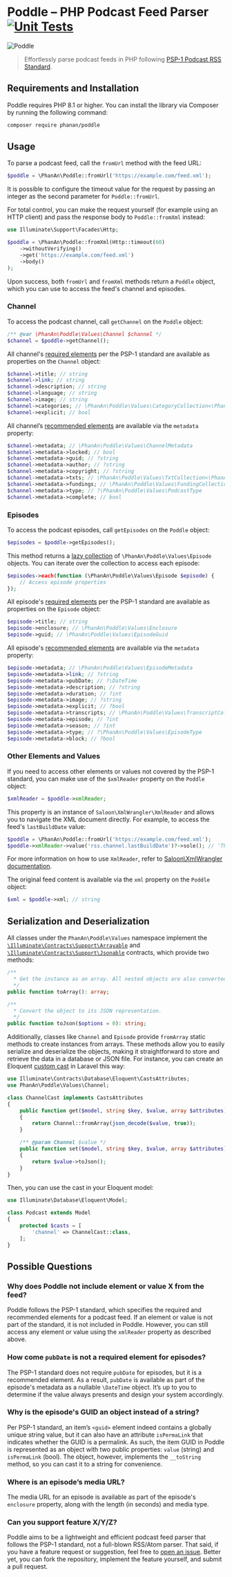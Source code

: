 # Poddle – PHP Podcast Feed Parser [![Unit Tests](https://github.com/phanan/poddle/actions/workflows/unit.yml/badge.svg)](https://github.com/phanan/poddle/actions/workflows/unit.yml)

![Poddle](./assets/banner.webp)

> Effortlessly parse podcast feeds in PHP following [PSP-1 Podcast RSS Standard](https://github.com/Podcast-Standards-Project/PSP-1-Podcast-RSS-Specification).

## Requirements and Installation

Poddle requires PHP 8.1 or higher. You can install the library via Composer by running the following command:

```bash
composer require phanan/poddle
```

## Usage

To parse a podcast feed, call the `fromUrl` method with the feed URL:

```php
$poddle = \PhanAn\Poddle::fromUrl('https://example.com/feed.xml');
```

It is possible to configure the timeout value for the request by passing an integer as the second parameter for `Poddle::fromUrl`.

For total control, you can make the request yourself (for example using an HTTP client) and pass the response body to `Poddle::fromXml` instead:

```php
use Illuminate\Support\Facades\Http;

$poddle = \PhanAn\Poddle::fromXml(Http::timeout(60)
    ->withoutVerifying()
    ->get('https://example.com/feed.xml')
    ->body()
);
```

Upon success, both `fromUrl` and `fromXml` methods return a `Poddle` object, which you can use to access the feed's channel and episodes.

### Channel

To access the podcast channel, call `getChannel` on the `Poddle` object:

```php
/** @var \PhanAn\Poddle\Values\Channel $channel */
$channel = $poddle->getChannel();
```

All channel's [required elements](https://github.com/Podcast-Standards-Project/PSP-1-Podcast-RSS-Specification#required-channel-elements) per the PSP-1 standard are available as properties on the `Channel` object:

```php
$channel->title; // string
$channel->link; // string
$channel->description; // string
$channel->language; // string
$channel->image; // string
$channel->categories; // \PhanAn\Poddle\Values\CategoryCollection<\PhanAn\Poddle\Values\Category>
$channel->explicit; // bool
```

All channel’s [recommended elements](https://github.com/Podcast-Standards-Project/PSP-1-Podcast-RSS-Specification#recommended-channel-elements) are available via the `metadata` property:

```php
$channel->metadata; // \PhanAn\Poddle\Values\ChannelMetadata
$channel->metadata->locked; // bool
$channel->metadata->guid; // ?string
$channel->metadata->author; // ?string
$channel->metadata->copyright; // ?string
$channel->metadata->txts; // \PhanAn\Poddle\Values\TxtCollection<\PhanAn\Poddle\Values\Txt>
$channel->metadata->fundings; // \PhanAn\Poddle\Values\FundingCollection<\PhanAn\Poddle\Values\Funding>
$channel->metadata->type; // ?\PhanAn\Poddle\Values\PodcastType
$channel->metadata->complete; // bool
```

### Episodes

To access the podcast episodes, call `getEpisodes` on the `Poddle` object:

```php
$episodes = $poddle->getEpisodes();
```

This method returns a [lazy collection](https://laravel.com/docs/11.x/collections#lazy-collections) of `\PhanAn\Poddle\Values\Episode` objects. You can iterate over the collection to access each episode:

```php
$episodes->each(function (\PhanAn\Poddle\Values\Episode $episode) {
    // Access episode properties
});
```

All episode's [required elements](https://github.com/Podcast-Standards-Project/PSP-1-Podcast-RSS-Specification#required-item-elements) per the PSP-1 standard are available as properties on the `Episode` object:

```php
$episode->title; // string
$episode->enclosure; // \PhanAn\Poddle\Values\Enclosure
$episode->guid; // \PhanAn\Poddle\Values\EpisodeGuid
```

All episode's [recommended elements](https://github.com/Podcast-Standards-Project/PSP-1-Podcast-RSS-Specification#recommended-item-elements) are available via the `metadata` property:

```php
$episode->metadata; // \PhanAn\Poddle\Values\EpisodeMetadata
$episode->metadata->link; // ?string
$episode->metadata->pubDate; // ?\DateTime
$episode->metadata->description; // ?string
$episode->metadata->duration; // ?int
$episode->metadata->image; // ?string
$episode->metadata->explicit; // ?bool
$episode->metadata->transcripts; // \PhanAn\Poddle\Values\TranscriptCollection<\PhanAn\Poddle\Values\Transcript>
$episode->metadata->episode; // ?int
$episode->metadata->season; // ?int
$episode->metadata->type; // ?\PhanAn\Poddle\Values\EpisodeType
$episode->metadata->block; // ?bool
```

### Other Elements and Values

If you need to access other elements or values not covered by the PSP-1 standard, you can make use of the `$xmlReader` property on the `Poddle` object:

```php
$xmlReader = $poddle->xmlReader;
```

This property is an instance of `Saloon\XmlWrangler\XmlReader` and allows you to navigate the XML document directly. For example, to access the feed's `lastBuildDate` value:

```php
$poddle = \PhanAn\Poddle::fromUrl('https://example.com/feed.xml');
$poddle->xmlReader->value('rss.channel.lastBuildDate')?->sole(); // 'Thu, 02 May 2024 06:44:38 +0000'
```

For more information on how to use `XmlReader`, refer to [Saloon\XmlWrangler documentation](https://github.com/saloonphp/xml-wrangler).

The original feed content is available via the `xml` property on the `Poddle` object:

```php
$xml = $poddle->xml; // string
```

## Serialization and Deserialization

All classes under the `PhanAn\Poddle\Values` namespace implement the [`\Illuminate\Contracts\Support\Arrayable`](https://laravel.com/api/11.x/Illuminate/Contracts/Support/Arrayable.html)
and [`\Illuminate\Contracts\Support\Jsonable`](https://laravel.com/api/11.x/Illuminate/Contracts/Support/Jsonable.html) contracts, which provide two methods:

```php
/**
  * Get the instance as an array. All nested objects are also converted to arrays.
  */
public function toArray(): array;

/**
  * Convert the object to its JSON representation.
  */
public function toJson($options = 0): string;
```

Additionally, classes like `Channel` and `Episode` provide `fromArray` static methods to create instances from arrays.
These methods allow you to easily serialize and deserialize the objects, making it straightforward to store and retrieve the data in a database or JSON file.
For instance, you can create an Eloquent [custom cast](https://laravel.com/docs/11.x/eloquent-mutators#custom-casts) in Laravel this way:

```php
use Illuminate\Contracts\Database\Eloquent\CastsAttributes;
use PhanAn\Poddle\Values\Channel;

class ChannelCast implements CastsAttributes
{
    public function get($model, string $key, $value, array $attributes): Channel
    {
        return Channel::fromArray(json_decode($value, true));
    }

    /** @param Channel $value */
    public function set($model, string $key, $value, array $attributes)
    {
        return $value->toJson();
    }
}
```

Then, you can use the cast in your Eloquent model:

```php
use Illuminate\Database\Eloquent\Model;

class Podcast extends Model
{
    protected $casts = [
        'channel' => ChannelCast::class,
    ];
}
```

## Possible Questions

### Why does Poddle not include element or value X from the feed?

Poddle follows the PSP-1 standard, which specifies the required and recommended elements for a podcast feed.
If an element or value is not part of the standard, it is not included in Poddle. However, you can still access any element or value using the `xmlReader` property as described above.

### How come `pubDate` is not a required element for episodes?

The PSP-1 standard does not require `pubDate` for episodes, but it is a recommended element.
As a result, `pubDate` is available as part of the episode's metadata as a nullable `\DateTime` object.
It’s up to you to determine if the value always presents and design your system accordingly.

### Why is the episode's GUID an object instead of a string?

Per PSP-1 standard, an item’s `<guid>` element indeed contains a globally unique string value, but it can also have an attribute `isPermaLink` that indicates whether the GUID is a permalink.
As such, the item GUID in Poddle is represented as an object with two public properties: `value` (string) and `isPermaLink` (bool).
The object, however, implements the `__toString` method, so you can cast it to a string for convenience.

### Where is an episode’s media URL?

The media URL for an episode is available as part of the episode's `enclosure` property, along with the length (in seconds) and media type.

### Can you support feature X/Y/Z?

Poddle aims to be a lightweight and efficient podcast feed parser that follows the PSP-1 standard, not a full-blown RSS/Atom parser.
That said, if you have a feature request or suggestion, feel free to [open an issue](https://github.com/phanan/poddle/issues/new).
Better yet, you can fork the repository, implement the feature yourself, and submit a pull request.
